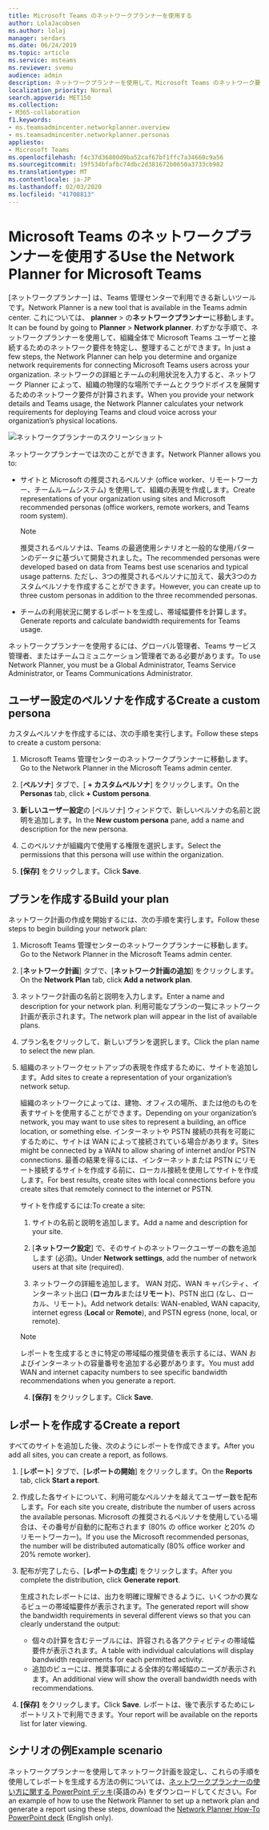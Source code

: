 ```yaml
---
title: Microsoft Teams のネットワークプランナーを使用する
author: LolaJacobsen
ms.author: lolaj
manager: serdars
ms.date: 06/24/2019
ms.topic: article
ms.service: msteams
ms.reviewer: svemu
audience: admin
description: ネットワークプランナーを使用して、Microsoft Teams のネットワーク要件を特定する方法について説明します。
localization_priority: Normal
search.appverid: MET150
ms.collection:
- M365-collaboration
f1.keywords:
- ms.teamsadmincenter.networkplanner.overview
- ms.teamsadmincenter.networkplanner.personas
appliesto:
- Microsoft Teams
ms.openlocfilehash: f4c37d36800d9ba52caf67bf1ffc7a34660c9a56
ms.sourcegitcommit: 19f534bfafbc74dbc2d381672b0650a3733cb982
ms.translationtype: MT
ms.contentlocale: ja-JP
ms.lasthandoff: 02/03/2020
ms.locfileid: "41708813"
---
```

# <a name="use-the-network-planner-for-microsoft-teams"></a><span data-ttu-id="e8dc8-103">Microsoft Teams のネットワークプランナーを使用する</span><span class="sxs-lookup"><span data-stu-id="e8dc8-103">Use the Network Planner for Microsoft Teams</span></span>

<span data-ttu-id="e8dc8-104">[ネットワークプランナー] は、Teams 管理センターで利用できる新しいツールです。</span><span class="sxs-lookup"><span data-stu-id="e8dc8-104">Network Planner is a new tool that is available in the Teams admin center.</span></span> <span data-ttu-id="e8dc8-105">これについては、 **planner** > の**ネットワークプランナー**に移動します。</span><span class="sxs-lookup"><span data-stu-id="e8dc8-105">It can be found by going to **Planner** > **Network planner**.</span></span> <span data-ttu-id="e8dc8-106">わずかな手順で、ネットワークプランナーを使用して、組織全体で Microsoft Teams ユーザーと接続するためのネットワーク要件を特定し、整理することができます。</span><span class="sxs-lookup"><span data-stu-id="e8dc8-106">In just a few steps, the Network Planner can help you determine and organize network requirements for connecting Microsoft Teams users across your organization.</span></span> <span data-ttu-id="e8dc8-107">ネットワークの詳細とチームの利用状況を入力すると、ネットワーク Planner によって、組織の物理的な場所でチームとクラウドボイスを展開するためのネットワーク要件が計算されます。</span><span class="sxs-lookup"><span data-stu-id="e8dc8-107">When you provide your network details and Teams usage, the Network Planner calculates your network requirements for deploying Teams and cloud voice across your organization’s physical locations.</span></span>

![ネットワークプランナーのスクリーンショット](media/network-planner.png)

<span data-ttu-id="e8dc8-109">ネットワークプランナーでは次のことができます。</span><span class="sxs-lookup"><span data-stu-id="e8dc8-109">Network Planner allows you to:</span></span>

- <span data-ttu-id="e8dc8-110">サイトと Microsoft の推奨されるペルソナ (office worker、リモートワーカー、チームルームシステム) を使用して、組織の表現を作成します。</span><span class="sxs-lookup"><span data-stu-id="e8dc8-110">Create representations of your organization using sites and Microsoft recommended personas (office workers, remote workers, and Teams room system).</span></span>

    > [!NOTE]
    > <span data-ttu-id="e8dc8-111">推奨されるペルソナは、Teams の最適使用シナリオと一般的な使用パターンのデータに基づいて開発されました。</span><span class="sxs-lookup"><span data-stu-id="e8dc8-111">The recommended personas were developed based on data from Teams best use scenarios and typical usage patterns.</span></span> <span data-ttu-id="e8dc8-112">ただし、3つの推奨されるペルソナに加えて、最大3つのカスタムペルソナを作成することができます。</span><span class="sxs-lookup"><span data-stu-id="e8dc8-112">However, you can create up to three custom personas in addition to the three recommended personas.</span></span>

- <span data-ttu-id="e8dc8-113">チームの利用状況に関するレポートを生成し、帯域幅要件を計算します。</span><span class="sxs-lookup"><span data-stu-id="e8dc8-113">Generate reports and calculate bandwidth requirements for Teams usage.</span></span>

<span data-ttu-id="e8dc8-114">ネットワークプランナーを使用するには、グローバル管理者、Teams サービス管理者、またはチームコミュニケーション管理者である必要があります。</span><span class="sxs-lookup"><span data-stu-id="e8dc8-114">To use Network Planner, you must be a Global Administrator, Teams Service Administrator, or Teams Communications Administrator.</span></span>

## <a name="create-a-custom-persona"></a><span data-ttu-id="e8dc8-115">ユーザー設定のペルソナを作成する</span><span class="sxs-lookup"><span data-stu-id="e8dc8-115">Create a custom persona</span></span>

<span data-ttu-id="e8dc8-116">カスタムペルソナを作成するには、次の手順を実行します。</span><span class="sxs-lookup"><span data-stu-id="e8dc8-116">Follow these steps to create a custom persona:</span></span>

1. <span data-ttu-id="e8dc8-117">Microsoft Teams 管理センターのネットワークプランナーに移動します。</span><span class="sxs-lookup"><span data-stu-id="e8dc8-117">Go to the Network Planner in the Microsoft Teams admin center.</span></span>

2. <span data-ttu-id="e8dc8-118">[**ペルソナ**] タブで、[ **+ カスタムペルソナ**] をクリックします。</span><span class="sxs-lookup"><span data-stu-id="e8dc8-118">On the **Personas** tab, click **+ Custom persona**.</span></span> 

3. <span data-ttu-id="e8dc8-119">**新しいユーザー設定**の [ペルソナ] ウィンドウで、新しいペルソナの名前と説明を追加します。</span><span class="sxs-lookup"><span data-stu-id="e8dc8-119">In the **New custom persona** pane, add a name and description for the new persona.</span></span>

4. <span data-ttu-id="e8dc8-120">このペルソナが組織内で使用する権限を選択します。</span><span class="sxs-lookup"><span data-stu-id="e8dc8-120">Select the permissions that this persona will use within the organization.</span></span>

5. <span data-ttu-id="e8dc8-121">**[保存]** をクリックします。</span><span class="sxs-lookup"><span data-stu-id="e8dc8-121">Click **Save**.</span></span>

## <a name="build-your-plan"></a><span data-ttu-id="e8dc8-122">プランを作成する</span><span class="sxs-lookup"><span data-stu-id="e8dc8-122">Build your plan</span></span>

<span data-ttu-id="e8dc8-123">ネットワーク計画の作成を開始するには、次の手順を実行します。</span><span class="sxs-lookup"><span data-stu-id="e8dc8-123">Follow these steps to begin building your network plan:</span></span>

1. <span data-ttu-id="e8dc8-124">Microsoft Teams 管理センターのネットワークプランナーに移動します。</span><span class="sxs-lookup"><span data-stu-id="e8dc8-124">Go to the Network Planner in the Microsoft Teams admin center.</span></span>

2. <span data-ttu-id="e8dc8-125">[**ネットワーク計画**] タブで、[**ネットワーク計画の追加**] をクリックします。</span><span class="sxs-lookup"><span data-stu-id="e8dc8-125">On the **Network Plan** tab, click **Add a network plan**.</span></span>

3. <span data-ttu-id="e8dc8-126">ネットワーク計画の名前と説明を入力します。</span><span class="sxs-lookup"><span data-stu-id="e8dc8-126">Enter a name and description for your network plan.</span></span> <span data-ttu-id="e8dc8-127">利用可能なプランの一覧にネットワーク計画が表示されます。</span><span class="sxs-lookup"><span data-stu-id="e8dc8-127">The network plan will appear in the list of available plans.</span></span>

4. <span data-ttu-id="e8dc8-128">プラン名をクリックして、新しいプランを選択します。</span><span class="sxs-lookup"><span data-stu-id="e8dc8-128">Click the plan name to select the new plan.</span></span>

5. <span data-ttu-id="e8dc8-129">組織のネットワークセットアップの表現を作成するために、サイトを追加します。</span><span class="sxs-lookup"><span data-stu-id="e8dc8-129">Add sites to create a representation of your organization’s network setup.</span></span>

    <span data-ttu-id="e8dc8-130">組織のネットワークによっては、建物、オフィスの場所、または他のものを表すサイトを使用することができます。</span><span class="sxs-lookup"><span data-stu-id="e8dc8-130">Depending on your organization’s network, you may want to use sites to represent a building, an office location, or something else.</span></span> <span data-ttu-id="e8dc8-131">インターネットや PSTN 接続の共有を可能にするために、サイトは WAN によって接続されている場合があります。</span><span class="sxs-lookup"><span data-stu-id="e8dc8-131">Sites might be connected by a WAN to allow sharing of internet and/or PSTN connections.</span></span> <span data-ttu-id="e8dc8-132">最善の結果を得るには、インターネットまたは PSTN にリモート接続するサイトを作成する前に、ローカル接続を使用してサイトを作成します。</span><span class="sxs-lookup"><span data-stu-id="e8dc8-132">For best results, create sites with local connections before you create sites that remotely connect to the internet or PSTN.</span></span>

    <span data-ttu-id="e8dc8-133">サイトを作成するには:</span><span class="sxs-lookup"><span data-stu-id="e8dc8-133">To create a site:</span></span>

    1. <span data-ttu-id="e8dc8-134">サイトの名前と説明を追加します。</span><span class="sxs-lookup"><span data-stu-id="e8dc8-134">Add a name and description for your site.</span></span>

    2. <span data-ttu-id="e8dc8-135">[**ネットワーク設定**] で、そのサイトのネットワークユーザーの数を追加します (必須)。</span><span class="sxs-lookup"><span data-stu-id="e8dc8-135">Under **Network settings**, add the number of network users at that site (required).</span></span>

    3. <span data-ttu-id="e8dc8-136">ネットワークの詳細を追加します。 WAN 対応、WAN キャパシティ、インターネット出口 (**ローカル**または**リモート**)、PSTN 出口 (なし、ローカル、リモート)。</span><span class="sxs-lookup"><span data-stu-id="e8dc8-136">Add network details: WAN-enabled, WAN capacity, internet egress (**Local** or **Remote**), and PSTN egress (none, local, or remote).</span></span>

      > [!NOTE]
      > <span data-ttu-id="e8dc8-137">レポートを生成するときに特定の帯域幅の推奨値を表示するには、WAN およびインターネットの容量番号を追加する必要があります。</span><span class="sxs-lookup"><span data-stu-id="e8dc8-137">You must add WAN and internet capacity numbers to see specific bandwidth recommendations when you generate a report.</span></span>

    4. <span data-ttu-id="e8dc8-138">**[保存]** をクリックします。</span><span class="sxs-lookup"><span data-stu-id="e8dc8-138">Click **Save**.</span></span>

## <a name="create-a-report"></a><span data-ttu-id="e8dc8-139">レポートを作成する</span><span class="sxs-lookup"><span data-stu-id="e8dc8-139">Create a report</span></span>

<span data-ttu-id="e8dc8-140">すべてのサイトを追加した後、次のようにレポートを作成できます。</span><span class="sxs-lookup"><span data-stu-id="e8dc8-140">After you add all sites, you can create a report, as follows.</span></span>

1. <span data-ttu-id="e8dc8-141">[**レポート**] タブで、[**レポートの開始**] をクリックします。</span><span class="sxs-lookup"><span data-stu-id="e8dc8-141">On the **Reports** tab, click **Start a report**.</span></span>

2. <span data-ttu-id="e8dc8-142">作成した各サイトについて、利用可能なペルソナを越えてユーザー数を配布します。</span><span class="sxs-lookup"><span data-stu-id="e8dc8-142">For each site you create, distribute the number of users across the available personas.</span></span> <span data-ttu-id="e8dc8-143">Microsoft の推奨されるペルソナを使用している場合は、その番号が自動的に配布されます (80% の office worker と20% のリモートワーカー)。</span><span class="sxs-lookup"><span data-stu-id="e8dc8-143">If you use the Microsoft recommended personas, the number will be distributed automatically (80% office worker and 20% remote worker).</span></span>

3. <span data-ttu-id="e8dc8-144">配布が完了したら、[**レポートの生成**] をクリックします。</span><span class="sxs-lookup"><span data-stu-id="e8dc8-144">After you complete the distribution, click **Generate report**.</span></span>

    <span data-ttu-id="e8dc8-145">生成されたレポートには、出力を明確に理解できるように、いくつかの異なるビューの帯域幅要件が表示されます。</span><span class="sxs-lookup"><span data-stu-id="e8dc8-145">The generated report will show the bandwidth requirements in several different views so that you can clearly understand the output:</span></span>
    - <span data-ttu-id="e8dc8-146">個々の計算を含むテーブルには、許容される各アクティビティの帯域幅要件が表示されます。</span><span class="sxs-lookup"><span data-stu-id="e8dc8-146">A table with individual calculations will display bandwidth requirements for each permitted activity.</span></span>
    - <span data-ttu-id="e8dc8-147">追加のビューには、推奨事項による全体的な帯域幅のニーズが表示されます。</span><span class="sxs-lookup"><span data-stu-id="e8dc8-147">An additional view will show the overall bandwidth needs with recommendations.</span></span>

4. <span data-ttu-id="e8dc8-148">**[保存]** をクリックします。</span><span class="sxs-lookup"><span data-stu-id="e8dc8-148">Click **Save**.</span></span> <span data-ttu-id="e8dc8-149">レポートは、後で表示するためにレポートリストで利用できます。</span><span class="sxs-lookup"><span data-stu-id="e8dc8-149">Your report will be available on the reports list for later viewing.</span></span>

## <a name="example-scenario"></a><span data-ttu-id="e8dc8-150">シナリオの例</span><span class="sxs-lookup"><span data-stu-id="e8dc8-150">Example scenario</span></span>

<span data-ttu-id="e8dc8-151">ネットワークプランナーを使用してネットワーク計画を設定し、これらの手順を使用してレポートを生成する方法の例については、[ネットワークプランナーの使い方に関する PowerPoint デッキ](https://github.com/MicrosoftDocs/OfficeDocs-SkypeForBusiness/blob/live/Teams/downloads/network-planner-how-to.pptx?raw=true)(英語のみ) をダウンロードしてください。</span><span class="sxs-lookup"><span data-stu-id="e8dc8-151">For an example of how to use the Network Planner to set up a network plan and generate a report using these steps, download the [Network Planner How-To PowerPoint deck](https://github.com/MicrosoftDocs/OfficeDocs-SkypeForBusiness/blob/live/Teams/downloads/network-planner-how-to.pptx?raw=true) (English only).</span></span>
